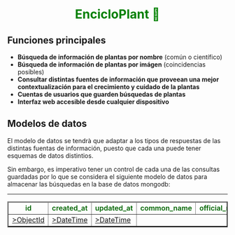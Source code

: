 <h1 style="color: green; text-align: center">EncicloPlant &#127795 </h1>

## Funciones principales

 * __Búsqueda de información de plantas por nombre__ (común o científico)
 * __Búsqueda de información de plantas por imágen__ (coincidencias posíbles)
 * __Consultar distintas fuentes de información que proveean una mejor contextualización para el crecimiento y cuidado de la plantas__
 * __Cuentas de usuarios que guarden búsquedas de plantas__
 * __Interfaz web accesible desde cualquier dispositivo__

## Modelos de datos

El modelo de datos se tendrà que adaptar a los tipos de respuestas de las distintas fuentas de información, puesto que cada una puede tener esquemas de datos distintios.

Sin embargo, es imperativo tener un control de cada una de las consultas guardadas por lo que se considera el siguiente modelo de datos para almacenar las búsquedas en la base de datos mongodb:
<hr>
<table align="center" border="2px">
    <thead>
        <tr style="font-weight: 600; color: darkGreen; text-align: center">
            <td>id</td>
            <td>created_at</td>
            <td>updated_at</td>
            <td>common_name</td>
            <td>official_name</td>
        </tr>
    </thead>
    <tbody>
        <tr>
            <td><a href="#"> >ObjectId </a></td>
            <td><a href="#"> >DateTime </a></td>
            <td><a href="#"> >DateTime </a></td>
        </tr>
    </tbody>
</table>
